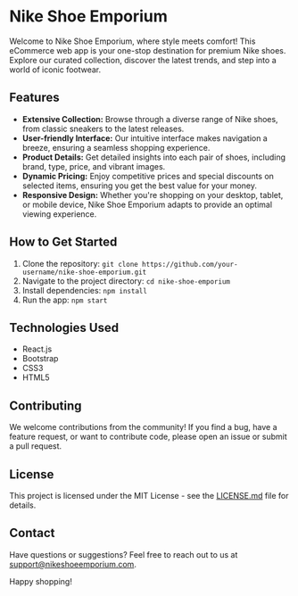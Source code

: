   <h1>Nike Shoe Emporium</h1>

  <p>Welcome to Nike Shoe Emporium, where style meets comfort! This eCommerce web app is your one-stop destination
    for premium Nike shoes. Explore our curated collection, discover the latest trends, and step into a world of
    iconic footwear.</p>

  <h2>Features</h2>

  <ul>
    <li><strong>Extensive Collection:</strong> Browse through a diverse range of Nike shoes, from classic sneakers
      to the latest releases.</li>
    <li><strong>User-friendly Interface:</strong> Our intuitive interface makes navigation a breeze, ensuring a
      seamless shopping experience.</li>
    <li><strong>Product Details:</strong> Get detailed insights into each pair of shoes, including brand, type,
      price, and vibrant images.</li>
    <li><strong>Dynamic Pricing:</strong> Enjoy competitive prices and special discounts on selected items,
      ensuring you get the best value for your money.</li>
    <li><strong>Responsive Design:</strong> Whether you're shopping on your desktop, tablet, or mobile device,
      Nike Shoe Emporium adapts to provide an optimal viewing experience.</li>
  </ul>

  <h2>How to Get Started</h2>

  <ol>
    <li>Clone the repository: <code>git clone https://github.com/your-username/nike-shoe-emporium.git</code></li>
    <li>Navigate to the project directory: <code>cd nike-shoe-emporium</code></li>
    <li>Install dependencies: <code>npm install</code></li>
    <li>Run the app: <code>npm start</code></li>
  </ol>

  <h2>Technologies Used</h2>

  <ul>
    <li>React.js</li>
    <li>Bootstrap</li>
    <li>CSS3</li>
    <li>HTML5</li>
  </ul>

  <h2>Contributing</h2>

  <p>We welcome contributions from the community! If you find a bug, have a feature request, or want to
    contribute code, please open an issue or submit a pull request.</p>

  <h2>License</h2>

  <p>This project is licensed under the MIT License - see the <a href="LICENSE.md">LICENSE.md</a> file for
    details.</p>

  <h2>Contact</h2>

  <p>Have questions or suggestions? Feel free to reach out to us at <a href="mailto:support@nikeshoeemporium.com">support@nikeshoeemporium.com</a>.</p>

  <p>Happy shopping!</p>